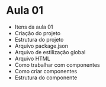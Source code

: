 # Aula 01
- Itens da aula 01
- Criação do projeto
- Estrutura do projeto
- Arquivo package.json
- Arquivo de estilização global
- Arquivo HTML
- Como trabalhar com componentes
- Como criar componentes
- Estrutura do componente